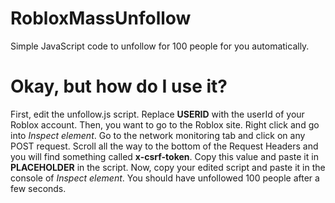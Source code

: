 # RobloxMassUnfollow
Simple JavaScript code to unfollow for 100 people for you automatically.

# Okay, but how do I use it?
First, edit the unfollow.js script. Replace **USERID** with the userId of your Roblox account.
Then, you want to go to the Roblox site. Right click and go into *Inspect element*. Go to the network monitoring tab and click on any POST request. Scroll all the way to the bottom of the Request Headers and you will find something called **x-csrf-token**. Copy this value and paste it in **PLACEHOLDER** in the script.
Now, copy your edited script and paste it in the console of *Inspect element*. You should have unfollowed 100 people after a few seconds.
